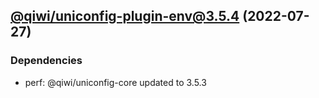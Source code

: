 ## [@qiwi/uniconfig-plugin-env@3.5.4](https://github.com/qiwi/uniconfig/compare/@qiwi/uniconfig-plugin-env@3.5.3...2022.7.27-qiwi.uniconfig-plugin-env.3.5.4-f0) (2022-07-27)

### Dependencies
* perf: @qiwi/uniconfig-core updated to 3.5.3


